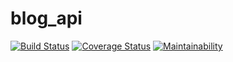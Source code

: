 # blog_api
[![Build Status](https://travis-ci.org/LostLite/blog_api.svg?branch=master)](https://travis-ci.org/LostLite/blog_api) 
[![Coverage Status](https://coveralls.io/repos/github/LostLite/blog_api/badge.svg?branch=20190521-fix-cognitive-complexity)](https://coveralls.io/github/LostLite/blog_api?branch=20190521-fix-cognitive-complexity)
[![Maintainability](https://api.codeclimate.com/v1/badges/2023c5638aac422ca1ad/maintainability)](https://codeclimate.com/github/LostLite/blog_api/maintainability)
